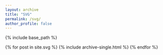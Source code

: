 ```yaml
---
layout: archive
title: "SVG"
permalink: /svg/
author_profile: false
---
```


{% include base_path %}

{% for post in site.svg %}
  {% include archive-single.html %}
{% endfor %}